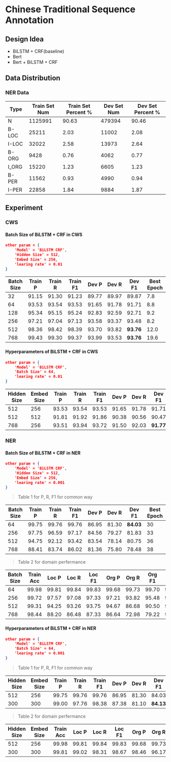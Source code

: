 # Chinese Traditional Sequence Annotation

## Design Idea

- BiLSTM + CRF(baseline)
- Bert
- Bert + BiLSTM + CRF

## Data Distribution

### NER Data

| Type  | Train Set Num | Train Set Percent % | Dev Set Num | Dev Set Percent % |
| ----- | ------------- | ------------------- | ----------- | ----------------- |
| N     | 1125991       | 90.63               | 479394      | 90.46             |
| B-LOC | 25211         | 2.03                | 11002       | 2.08              |
| I-LOC | 32022         | 2.58                | 13973       | 2.64              |
| B-ORG | 9428          | 0.76                | 4062        | 0.77              |
| I_ORG | 15220         | 1.23                | 6605        | 1.23              |
| B-PER | 11562         | 0.93                | 4990        | 0.94              |
| I-PER | 22858         | 1.84                | 9884        | 1.87              |

## Experiment

### CWS

#### Batch Size of BiLSTM + CRF in CWS

```json
other param = {
    'Model' = 'BiLSTM CRF',
    'Hidden Size' = 512,
    'Embed Size' = 256,
    'learing rate' = 0.01
}
```

| Batch Size | Train P | Train R | Train F1 | Dev P | Dev R | Dev F1    | Best Epoch |
| ---------- | ------- | ------- | -------- | ----- | ----- | --------- | ---------- |
| 32         | 91.15   | 91.30   | 91.23    | 89.77 | 89.97 | 89.87     | 7.8        |
| 64         | 93.53   | 93.54   | 93.53    | 91.65 | 91.78 | 91.71     | 8.8        |
| 128        | 95.34   | 95.15   | 95.24    | 92.83 | 92.59 | 92.71     | 9.2        |
| 256        | 97.21   | 97.04   | 97.13    | 93.58 | 93.37 | 93.48     | 8.2        |
| 512        | 98.36   | 98.42   | 98.39    | 93.70 | 93.82 | **93.76** | 12.0       |
| 768        | 99.43   | 99.30   | 99.37    | 93.99 | 93.53 | **93.76** | 19.6       |

#### Hyperparameters of BiLSTM + CRF in CWS

```json
other param = {
    'Model' = 'BiLSTM CRF',
    'Batch Size' = 64,
    'learing rate' = 0.01
}
```

| Hidden Size | Embed Size | Train P | Train R | Train F1 | Dev P | Dev R | Dev F1    | Best Epoch |
| ----------- | ---------- | ------- | ------- | -------- | ----- | ----- | --------- | ---------- |
| 512         | 256        | 93.53   | 93.54   | 93.53    | 91.65 | 91.78 | 91.71     | 8.8        |
| 512         | 512        | 91.81   | 91.92   | 91.86    | 90.38 | 90.56 | 90.47     | 3.8        |
| 768         | 256        | 93.51   | 93.94   | 93.72    | 91.50 | 92.03 | **91.77** | 10.8       |

### NER

#### Batch Size of BiLSTM + CRF in NER

```json
other param = {
    'Model' = 'BiLSTM CRF',
    'Hidden Size' = 512,
    'Embed Size' = 256,
    'learing rate' = 0.001
}
```

> Table 1 for P, R, F1 for common way

| Batch Size | Train P | Train R | Train F1 | Dev P | Dev R | Dev F1    | Best Epoch |
| ---------- | ------- | ------- | -------- | ----- | ----- | --------- | ---------- |
| 64         | 99.75   | 99.76   | 99.76    | 86.95 | 81.30 | **84.03** | 30         |
| 256        | 97.75   | 96.59   | 97.17    | 84.56 | 79.27 | 81.83     | 33         |
| 512        | 94.75   | 92.12   | 93.42    | 83.54 | 78.14 | 80.75     | 36         |
| 768        | 88.41   | 83.74   | 86.02    | 81.36 | 75.80 | 78.48     | 38         |

> Table 2 for domain perfermance

| Batch Size | Train Acc | Loc P | Loc R | Loc F1 | Org P | Org R | Org F1 | Per P | Per R | Per F1 | Test Acc | Loc P | Loc R | Loc F1 | Org P | Org R | Org F1 | Per P | Per R | Per F1 |
| ---------- | --------- | ----- | ----- | ------ | ----- | ----- | ------ | ----- | ----- | ------ | -------- | ----- | ----- | ------ | ----- | ----- | ------ | ----- | ----- | ------ |
| 64         | 99.98     | 99.81 | 99.84 | 99.83  | 99.68 | 99.73 | 99.70  | 99.67 | 99.64 | 99.65  | 97.84    | 87.62 | 85.33 | 86.46  | 83.46 | 70.94 | 76.69  | 87.99 | 80.68 | 84.17  |
| 256        | 99.72     | 97.57 | 97.08 | 97.33  | 97.21 | 93.82 | 95.48  | 98.57 | 97.78 | 98.17  | 97.61    | 85.75 | 83.40 | 84.56  | 81.62 | 68.27 | 74.35  | 83.92 | 78.94 | 81.35  |
| 512        | 99.31     | 94.25 | 93.26 | 93.75  | 94.67 | 86.68 | 90.50  | 95.89 | 94.09 | 94.98  | 97.54    | 84.38 | 82.73 | 83.55  | 81.56 | 66.35 | 73.17  | 82.94 | 77.44 | 80.10  |
| 768        | 98.44     | 88.20 | 86.48 | 87.33  | 86.64 | 72.98 | 79.22  | 90.16 | 86.59 | 97.34  | 97.34    | 82.01 | 79.92 | 80.95  | 79.42 | 64.26 | 71.04  | 81.22 | 75.95 | 78.49  |

#### Hyperparameters of BiLSTM + CRF in NER

```json
other param = {
    'Model' = 'BiLSTM CRF',
    'Batch Size' = 64,
    'learing rate' = 0.001
}
```

> Table 1 for P, R, F1 for common way

| Hidden Size | Embed Size | Train P | Train R | Train F1 | Dev P | Dev R | Dev F1    | Best Epoch |
| ----------- | ---------- | ------- | ------- | -------- | ----- | ----- | --------- | ---------- |
| 512         | 256        | 99.75   | 99.76   | 99.76    | 86.95 | 81.30 | 84.03     | 30         |
| 300         | 300        | 99.00   | 97.76   | 98.38    | 87.38 | 81.10 | **84.13** | 25         |

> Table 2 for domain perfermance

| Hidden Size | Embed Size | Train Acc | Loc P | Loc R | Loc F1 | Org P | Org R | Org F1 | Per P | Per R | Per F1 | Test Acc | Loc P | Loc R | Loc F1 | Org P | Org R | Org F1 | Per P | Per R | Per F1 |
| ----------- | ---------- | --------- | ----- | ----- | ------ | ----- | ----- | ------ | ----- | ----- | ------ | -------- | ----- | ----- | ------ | ----- | ----- | ------ | ----- | ----- | ------ |
| 512         | 256        | 99.98     | 99.81 | 99.84 | 99.83  | 99.68 | 99.73 | 99.70  | 99.67 | 99.64 | 99.65  | 97.84    | 87.62 | 85.33 | 86.46  | 83.46 | 70.94 | 76.69  | 87.99 | 80.68 | 84.17  |
| 300         | 300        | 99.81     | 99.02 | 98.31 | 98.67  | 98.46 | 96.17 | 97.30  | 99.41 | 97.87 | 98.64  | 97.87    | 87.68 | 85.06 | 86.35  | 84.10 | 71.19 | 77.11  | 89.20 | 80.29 | 84.51  |
